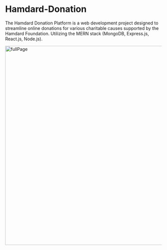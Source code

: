 # Hamdard-Donation
 The Hamdard Donation Platform is a web development project designed to streamline online donations for various charitable causes supported by the Hamdard Foundation. Utilizing the MERN stack (MongoDB, Express.js, React.js, Node.js).


<img width="640" alt="fullPage" src="https://github.com/httpsumairsaad1/Hamdard-Donation/assets/121795621/19728483-8481-4ce0-8c65-c35985420eeb">
